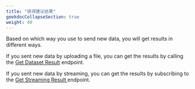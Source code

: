 ```yaml
---
title: "获得建议结果"
geekdocCollapseSection: true
weight: 40
---
```


Based on which way you use to send new  data, you will get results in different ways.

If you sent new data by uploading a file, you can get the results by calling the [Get Dataset Result](/workflow/get-prescriptions/get-dataset-result/) endpoint.

If you sent new data by streaming, you can get the results by subscribing to the [Get Streaming Result ](/workflow/get-prescriptions/get-streaming-result/) endpoint.

